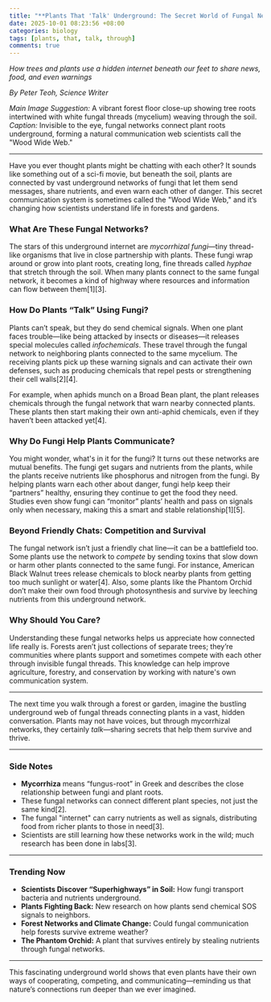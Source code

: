 ```yaml
---
title: "**Plants That 'Talk' Underground: The Secret World of Fungal Networks**"
date: 2025-10-01 08:23:56 +08:00
categories: biology
tags: [plants, that, talk, through]
comments: true
---
```


*How trees and plants use a hidden internet beneath our feet to share news, food, and even warnings*

*By Peter Teoh, Science Writer*

*Main Image Suggestion:* A vibrant forest floor close-up showing tree roots intertwined with white fungal threads (mycelium) weaving through the soil.  
*Caption:* Invisible to the eye, fungal networks connect plant roots underground, forming a natural communication web scientists call the "Wood Wide Web."

---

Have you ever thought plants might be chatting with each other? It sounds like something out of a sci-fi movie, but beneath the soil, plants are connected by vast underground networks of fungi that let them send messages, share nutrients, and even warn each other of danger. This secret communication system is sometimes called the "Wood Wide Web," and it’s changing how scientists understand life in forests and gardens.

### What Are These Fungal Networks?

The stars of this underground internet are *mycorrhizal fungi*—tiny thread-like organisms that live in close partnership with plants. These fungi wrap around or grow into plant roots, creating long, fine threads called *hyphae* that stretch through the soil. When many plants connect to the same fungal network, it becomes a kind of highway where resources and information can flow between them[1][3].

### How Do Plants “Talk” Using Fungi?

Plants can’t speak, but they do send chemical signals. When one plant faces trouble—like being attacked by insects or diseases—it releases special molecules called *infochemicals*. These travel through the fungal network to neighboring plants connected to the same mycelium. The receiving plants pick up these warning signals and can activate their own defenses, such as producing chemicals that repel pests or strengthening their cell walls[2][4].

For example, when aphids munch on a Broad Bean plant, the plant releases chemicals through the fungal network that warn nearby connected plants. These plants then start making their own anti-aphid chemicals, even if they haven’t been attacked yet[4].

### Why Do Fungi Help Plants Communicate?

You might wonder, what's in it for the fungi? It turns out these networks are mutual benefits. The fungi get sugars and nutrients from the plants, while the plants receive nutrients like phosphorus and nitrogen from the fungi. By helping plants warn each other about danger, fungi help keep their “partners” healthy, ensuring they continue to get the food they need. Studies even show fungi can “monitor” plants’ health and pass on signals only when necessary, making this a smart and stable relationship[1][5].

### Beyond Friendly Chats: Competition and Survival

The fungal network isn’t just a friendly chat line—it can be a battlefield too. Some plants use the network to *compete* by sending toxins that slow down or harm other plants connected to the same fungi. For instance, American Black Walnut trees release chemicals to block nearby plants from getting too much sunlight or water[4]. Also, some plants like the Phantom Orchid don’t make their own food through photosynthesis and survive by leeching nutrients from this underground network.

### Why Should You Care?

Understanding these fungal networks helps us appreciate how connected life really is. Forests aren’t just collections of separate trees; they’re communities where plants support and sometimes compete with each other through invisible fungal threads. This knowledge can help improve agriculture, forestry, and conservation by working with nature's own communication system.

---

The next time you walk through a forest or garden, imagine the bustling underground web of fungal threads connecting plants in a vast, hidden conversation. Plants may not have voices, but through mycorrhizal networks, they certainly *talk*—sharing secrets that help them survive and thrive.

---

### Side Notes

- **Mycorrhiza** means “fungus-root” in Greek and describes the close relationship between fungi and plant roots.  
- These fungal networks can connect different plant species, not just the same kind[2].  
- The fungal "internet" can carry nutrients as well as signals, distributing food from richer plants to those in need[3].  
- Scientists are still learning how these networks work in the wild; much research has been done in labs[3].  

---

### Trending Now

- **Scientists Discover “Superhighways” in Soil:** How fungi transport bacteria and nutrients underground.  
- **Plants Fighting Back:** New research on how plants send chemical SOS signals to neighbors.  
- **Forest Networks and Climate Change:** Could fungal communication help forests survive extreme weather?  
- **The Phantom Orchid:** A plant that survives entirely by stealing nutrients through fungal networks.  

---

This fascinating underground world shows that even plants have their own ways of cooperating, competing, and communicating—reminding us that nature’s connections run deeper than we ever imagined.
